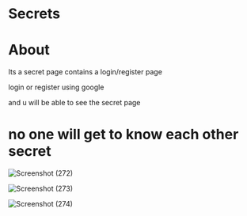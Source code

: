 # Secrets


# About
Its a secret page contains a login/register page


login or register using google


and u will be able to see the secret page

# no one will get to know each other secret


![Screenshot (272)](https://user-images.githubusercontent.com/91418045/172760133-305d897e-82b8-4870-854f-1c5ba5792b29.png)



![Screenshot (273)](https://user-images.githubusercontent.com/91418045/172760143-17bd3f32-f354-4a6b-963c-db9bc4e0a174.png)



![Screenshot (274)](https://user-images.githubusercontent.com/91418045/172760151-93c60a37-9d7a-4980-b777-2b206d95e3a6.png)
